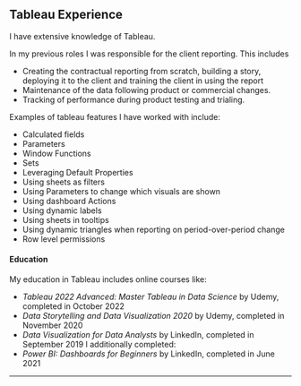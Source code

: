 ## Tableau Experience



I have extensive knowledge of Tableau.

In my previous roles I was responsible for the client reporting. This includes
- Creating the contractual reporting from scratch, building a story, deploying it to the client and training the client in using the report
- Maintenance of the data following product or commercial changes.
- Tracking of performance during product testing and trialing.  

Examples of tableau features I have worked with include:
- Calculated fields
- Parameters
- Window Functions
- Sets
- Leveraging Default Properties
- Using sheets as filters
- Using Parameters to change which visuals are shown
- Using dashboard Actions
- Using dynamic labels
- Using sheets in tooltips
- Using dynamic triangles when reporting on period-over-period change
- Row level permissions

#### Education

My education in Tableau includes online courses like:
- *Tableau 2022 Advanced: Master Tableau in Data Science* by Udemy, completed in October 2022
- *Data Storytelling and Data Visualization 2020* by Udemy, completed in November 2020
- *Data Visualization for Data Analysts* by LinkedIn, completed in September 2019
I additionally completed:
- *Power BI: Dashboards for Beginners* by LinkedIn, completed in June 2021

----------------------------------------------------------------------------------------------------

